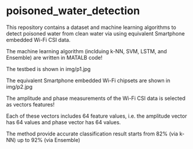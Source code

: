 # poisoned_water_detection
This repository contains a dataset and machine learning algorithms to detect poisoned water from clean water via using equivalent Smartphone embedded Wi-Fi CSI data.

The machine learning algorithm (inclduing k-NN, SVM, LSTM, and Ensemble) are written in MATALB code!

The testbed is shown in img/p1.jpg

The equivalent Smartphone embedded Wi-Fi chipsets are shown in img/p2.jpg

The amplitude and phase measurements of the Wi-Fi CSI data is selected as vectors features!

Each of these vectors includes 64 feature values, i.e. the amplitude vector has 64 values and phase vector has 64 values.

The method provide accurate classification result starts from 82% (via k-NN) up to 92% (via Ensemble)
